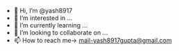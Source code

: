 - 👋 Hi, I’m @yash8917
- 👀 I’m interested in ...
- 🌱 I’m currently learning ...
- 💞️ I’m looking to collaborate on ...
- 📫 How to reach me-> mail-yash8917gupta@gmail.com

<!---
yash8917/yash8917 is a ✨ special ✨ repository because its `README.md` (this file) appears on your GitHub profile.
You can click the Preview link to take a look at your changes.
--->
